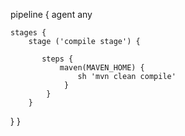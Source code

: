 pipeline {
    agent any

    stages {
        stage ('compile stage') {
        
           steps {
               maven(MAVEN_HOME) {
                   sh 'mvn clean compile'
                }
            }
        }
  }
}
